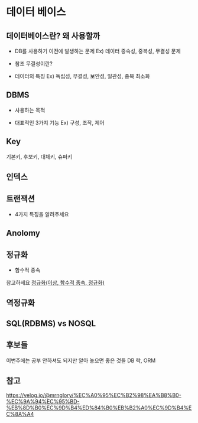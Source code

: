 # 데이터 베이스

## 데이터베이스란? 왜 사용할까
- DB를 사용하기 이전에 발생하는 문제
    Ex) 데이터 종속성, 중복성, 무결성 문제  

- 참조 무결성이란?

- 데이터의 특징
    Ex) 독립성, 무결성, 보안성, 일관성, 중복 최소화  

## DBMS
- 사용하는 목적

- 대표적인 3가지 기능
    Ex) 구성, 조작, 제어

## Key
기본키, 후보키, 대체키, 슈퍼키

## 인덱스

## 트랜잭션
- 4가지 특징을 알려주세요

## Anolomy

## 정규화
- 함수적 종속

참고하세요
[정규화(이상, 함수적 종속, 정규화)](https://dotheright.tistory.com/107)

## 역정규화

## SQL(RDBMS) vs NOSQL

## 후보들
이번주에는 공부 안하셔도 되지만 알아 놓으면 좋은 것들
DB 락, ORM

## 참고
https://velog.io/@mrnglory/%EC%A0%95%EC%B2%98%EA%B8%B0-%EC%9A%94%EC%95%BD-%EB%8D%B0%EC%9D%B4%ED%84%B0%EB%B2%A0%EC%9D%B4%EC%8A%A4

